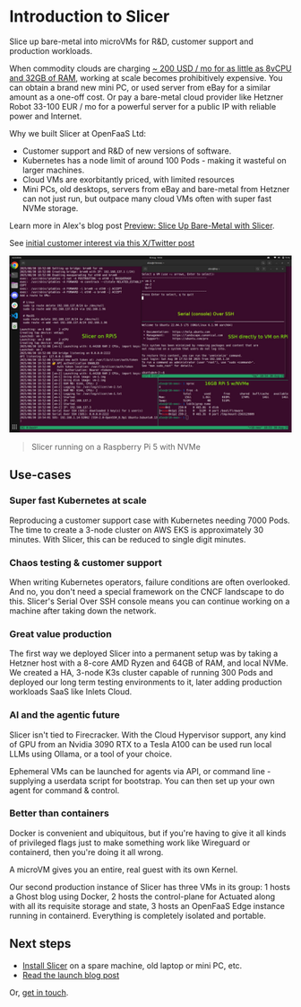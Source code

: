 # Introduction to Slicer

Slice up bare-metal into microVMs for R&D, customer support and production workloads.

When commodity clouds are charging [~ 200 USD / mo for as little as 8vCPU and 32GB of RAM](https://blog.alexellis.io/n100-mini-computer/), working at scale becomes prohibitively expensive. You can obtain a brand new mini PC, or used server from eBay for a similar amount as a one-off cost. Or pay a bare-metal cloud provider like Hetzner Robot 33-100 EUR / mo for a powerful server for a public IP with reliable power and Internet. 

Why we built Slicer at OpenFaaS Ltd:

* Customer support and R&D of new versions of software.
* Kubernetes has a node limit of around 100 Pods - making it wasteful on larger machines.
* Cloud VMs are exorbitantly priced, with limited resources
* Mini PCs, old desktops, servers from eBay and bare-metal from Hetzner can not just run, but outpace many cloud VMs often with super fast NVMe storage.

Learn more in Alex's blog post [Preview: Slice Up Bare-Metal with Slicer](https://blog.alexellis.io/slicer-bare-metal-preview/).

See [initial customer interest via this X/Twitter post](https://x.com/alexellisuk/status/1961752898552914074)

![Slicer running on a Raspberry Pi 5 with NVMe](images/rpi5.png)
> Slicer running on a Raspberry Pi 5 with NVMe

## Use-cases

### Super fast Kubernetes at scale

Reproducing a customer support case with Kubernetes needing 7000 Pods. The time to create a 3-node cluster on AWS EKS is approximately 30 minutes. With Slicer, this can be reduced to single digit minutes.

### Chaos testing & customer support

When writing Kubernetes operators, failure conditions are often overlooked. And no, you don't need a special framework on the CNCF landscape to do this. Slicer's Serial Over SSH console means you can continue working on a machine after taking down the network.

### Great value production

The first way we deployed Slicer into a permanent setup was by taking a Hetzner host with a 8-core AMD Ryzen and 64GB of RAM, and local NVMe. We created a HA, 3-node K3s cluster capable of running 300 Pods and deployed our long term testing environments to it, later adding production workloads SaaS like Inlets Cloud.

### AI and the agentic future

Slicer isn't tied to Firecracker. With the Cloud Hypervisor support, any kind of GPU from an Nvidia 3090 RTX to a Tesla A100 can be used run local LLMs using Ollama, or a tool of your choice.

Ephemeral VMs can be launched for agents via API, or command line - supplying a userdata script for bootstrap. You can then set up your own agent for command & control.

### Better than containers

Docker is convenient and ubiquitous, but if you're having to give it all kinds of privileged flags just to make something work like Wireguard or containerd, then you're doing it all wrong.

A microVM gives you an entire, real guest with its own Kernel.

Our second production instance of Slicer has three VMs in its group: 1 hosts a Ghost blog using Docker, 2 hosts the control-plane for Actuated along with all its requisite storage and state, 3 hosts an OpenFaaS Edge instance running in containerd. Everything is completely isolated and portable.

## Next steps

* [Install Slicer](/getting-started/install) on a spare machine, old laptop or mini PC, etc.
* [Read the launch blog post](https://blog.alexellis.io/slicer-bare-metal-preview/)

Or, [get in touch](/contact).

